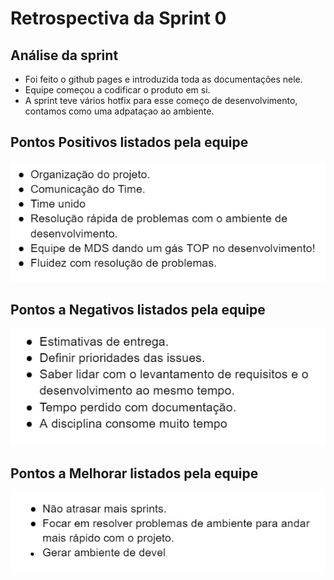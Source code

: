 # Retrospectiva da Sprint 0

## Análise da sprint

- Foi feito o github pages e introduzida toda as documentações nele.
- Equipe começou a codificar o produto em si.
- A sprint teve vários hotfix para esse começo de desenvolvimento, contamos como uma adpataçao ao ambiente.

## Pontos Positivos listados pela equipe

![Pontos Positivos](../../imgs/retros/sprint0/pontos-positivos.png)

## Pontos a Negativos listados pela equipe

![Pontos a Negativos](../../imgs/retros/sprint0/pontos-negativos.png)

## Pontos a Melhorar listados pela equipe

![Pontos a Melhorar](../../imgs/retros/sprint0/a-melhorar.png)
